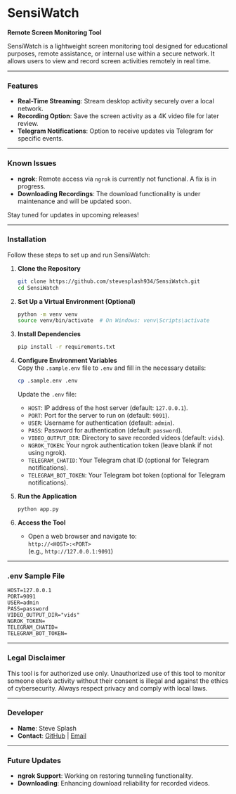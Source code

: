 # SensiWatch

**Remote Screen Monitoring Tool**

SensiWatch is a lightweight screen monitoring tool designed for educational purposes, remote assistance, or internal use within a secure network. It allows users to view and record screen activities remotely in real time.

---

### Features

- **Real-Time Streaming**: Stream desktop activity securely over a local network.
- **Recording Option**: Save the screen activity as a 4K video file for later review.
- **Telegram Notifications**: Option to receive updates via Telegram for specific events.

---

### Known Issues

- **ngrok**: Remote access via `ngrok` is currently not functional. A fix is in progress.
- **Downloading Recordings**: The download functionality is under maintenance and will be updated soon.

Stay tuned for updates in upcoming releases!

---

### Installation

Follow these steps to set up and run SensiWatch:

1. **Clone the Repository**

   ```bash
   git clone https://github.com/stevesplash934/SensiWatch.git
   cd SensiWatch
   ```

2. **Set Up a Virtual Environment (Optional)**

   ```bash
   python -m venv venv
   source venv/bin/activate  # On Windows: venv\Scripts\activate
   ```

3. **Install Dependencies**

   ```bash
   pip install -r requirements.txt
   ```

4. **Configure Environment Variables**  
   Copy the `.sample.env` file to `.env` and fill in the necessary details:

   ```bash
   cp .sample.env .env
   ```

   Update the `.env` file:

   - `HOST`: IP address of the host server (default: `127.0.0.1`).
   - `PORT`: Port for the server to run on (default: `9091`).
   - `USER`: Username for authentication (default: `admin`).
   - `PASS`: Password for authentication (default: `password`).
   - `VIDEO_OUTPUT_DIR`: Directory to save recorded videos (default: `vids`).
   - `NGROK_TOKEN`: Your ngrok authentication token (leave blank if not using ngrok).
   - `TELEGRAM_CHATID`: Your Telegram chat ID (optional for Telegram notifications).
   - `TELEGRAM_BOT_TOKEN`: Your Telegram bot token (optional for Telegram notifications).

5. **Run the Application**

   ```bash
   python app.py
   ```

6. **Access the Tool**
   - Open a web browser and navigate to:  
     `http://<HOST>:<PORT>`  
     (e.g., `http://127.0.0.1:9091`)

---

### .env Sample File

```env
HOST=127.0.0.1
PORT=9091
USER=admin
PASS=password
VIDEO_OUTPUT_DIR="vids"
NGROK_TOKEN=
TELEGRAM_CHATID=
TELEGRAM_BOT_TOKEN=
```

---

### Legal Disclaimer

This tool is for authorized use only. Unauthorized use of this tool to monitor someone else’s activity without their consent is illegal and against the ethics of cybersecurity. Always respect privacy and comply with local laws.

---

### Developer

- **Name**: Steve Splash
- **Contact**: [GitHub](https://github.com/stevesplash934/) | [Email](mailto:stevesplash4@gmail.com)

---

### Future Updates

- **ngrok Support**: Working on restoring tunneling functionality.
- **Downloading**: Enhancing download reliability for recorded videos.
